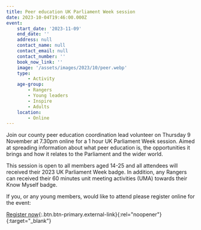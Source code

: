 ```yaml
---
title: Peer education UK Parliament Week session
date: 2023-10-04T19:46:00.000Z
event:
    start_date: '2023-11-09'
    end_date: ''
    address: null
    contact_name: null
    contact_email: null
    contact_number: ''
    book_now_link: ''
    image: '/assets/images/2023/10/peer.webp'
    type:
        - Activity
    age-group:
        - Rangers
        - Young leaders
        - Inspire
        - Adults
    location:
        - Online
---
```

Join our county peer education coordination lead volunteer on Thursday 9 November at 7.30pm online for a 1 hour UK Parliament Week session. Aimed at spreading information about what peer education is, the opportunities it brings and how it relates to the Parliament and the wider world.

This session is open to all members aged 14-25 and all attendees will received their 2023 UK Parliament Week badge. In addition, any Rangers can received their 60 minutes unit meeting activities (UMA) towards their Know Myself badge.

If you, or any young members, would like to attend please register online for the event:

[Register now](https://forms.office.com/e/0waaerBePV){:.btn.btn-primary.external-link}{:rel="noopener"}{:target="_blank"}
